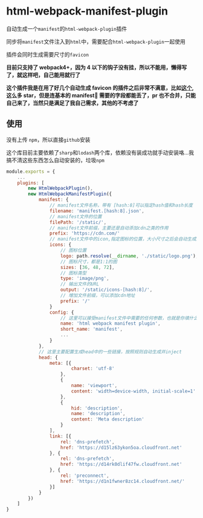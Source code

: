# html-webpack-manifest-plugin

自动生成一个`manifest`的`html-webpack-plugin`插件

同步将`manifest`文件注入到`html`中，需要配合`html-webpack-plugin`一起使用

插件会同时生成需要尺寸的`favicon`

**目前只支持了 webpack4+，因为 4 以下的钩子没有挂，所以不能用，懒得写了，就这样吧，自己能用就行了**

**这个插件我是在用了好几个自动生成 favicon 的插件之后非常不满意，比如[这个](https://github.com/itgalaxy/favicons),这么多 star，但是连基本的 manifest 需要的字段都能丢了，pr 也不合并，只能自己来了，当然只是满足了我自己需求，其他的不考虑了**

## 使用

没有上传 `npm`，所以直接`github`安装

这个库目前主要依赖了`sharp`和`lodash`两个库，依赖没有装成功就手动安装咯...我搞不清这些东西怎么自动安装的，垃圾`npm`

```js
module.exports = {
    ...
    plugins: [
        new HtmlWebpackPlugin(),
        new HtmlWebpackManifestPlugin({
            manifest: {
                // manifest文件名称，带有 [hash:8]可以指定hash值和hash长度
                filename: 'manifest.[hash:8].json',
                // manifest文件的位置
                filePath: '/static/',
                // manifest文件前缀，主要还是自动添加cdn之类的作用
                prefix: 'https://cdn.com/'
                // manifest文件中的icon,指定图标的位置，大小尺寸之后会自动生成对应的图标
                icons: {
                    // 图标位置
                    logo: path.resolve(__dirname, './static/logo.png'),
                    // 图标尺寸，都是1:1的图
                    sizes: [36, 48, 72],
                    // 图标类型
                    type: 'image/png',
                    // 输出文件的URL
                    output: '/static/icons-[hash:8]/',
                    // 增加文件前缀，可以添加cdn地址
                    prefix: '/'
                }
                config: {
                    // 这里可以接受manifest文件中需要的任何参数，也就是你填什么在这，生成的manifest文件中就有什么
                    name: 'html webpack manifest plugin',
                    short_name: 'manifest',
                    ...
                }
            },
            // 这里主要配置生成head中的一些链接，按照规则自动生成并inject
            head: {
                meta: [{
                        charset: 'utf-8'
                    },
                    {
                        name: 'viewport',
                        content: 'width=device-width, initial-scale=1'
                    },
                    {
                        hid: 'description',
                        name: 'description',
                        content: 'Meta description'
                    }
                ],
                link: [{
                    rel: 'dns-prefetch',
                    href: 'https://d15lz63ykon5oa.cloudfront.net'
                }, {
                    rel: 'dns-prefetch',
                    href: 'https://d14rk0dlif47fw.cloudfront.net'
                }, {
                    rel: 'preconnect',
                    href: 'https://d1n1fwner8zc14.cloudfront.net/'
                }]
            }
        })
    ]
}
```
